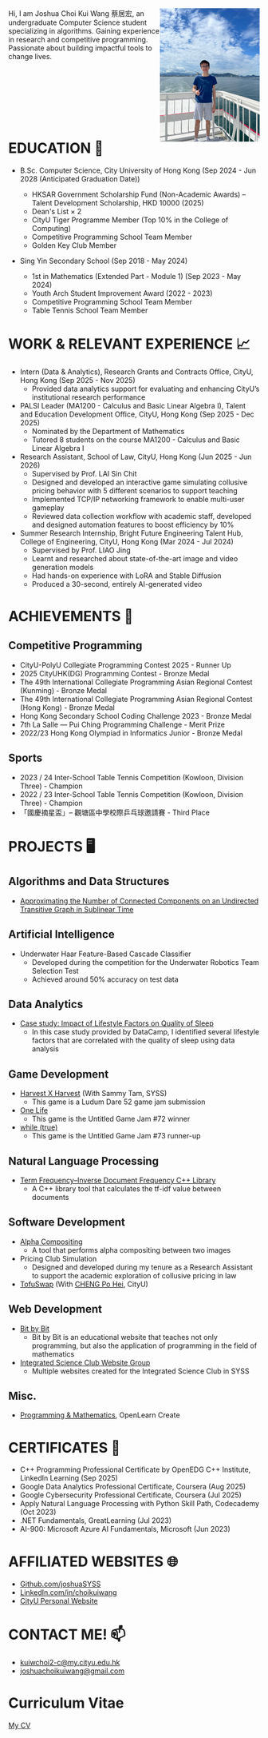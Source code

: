 <head>
  <meta name="google-site-verification" content="0SEcurk_dKLeFfJ4VC6azCpxCccwgnd3JkByYOdYncA" />
</head>
<img src="image.jpg" width="200" align="right">
Hi, I am Joshua Choi Kui Wang 蔡居宏, an undergraduate Computer Science student specializing in algorithms. Gaining experience in research and competitive programming. Passionate about building impactful tools to change lives.<br><br><br><br><br><br><br><br>

# EDUCATION 🏫
- B.Sc. Computer Science, City University of Hong Kong (Sep 2024 - Jun 2028 (Anticipated Graduation Date))
  * HKSAR Government Scholarship Fund (Non-Academic Awards) – Talent Development Scholarship, HKD 10000 (2025)
  * Dean's List × 2
  * CityU Tiger Programme Member (Top 10% in the College of Computing)
  * Competitive Programming School Team Member
  * Golden Key Club Member

- Sing Yin Secondary School (Sep 2018 - May 2024)
  * 1st in Mathematics (Extended Part - Module 1) (Sep 2023 - May 2024)
  * Youth Arch Student Improvement Award (2022 - 2023)
  * Competitive Programming School Team Member
  * Table Tennis School Team Member

# WORK & RELEVANT EXPERIENCE 📈
- Intern (Data & Analytics), Research Grants and Contracts Office, CityU, Hong Kong (Sep 2025 - Nov 2025)
  * Provided data analytics support for evaluating and enhancing CityU’s institutional research performance
- PALSI Leader (MA1200 - Calculus and Basic Linear Algebra I), Talent and Education Development Office, CityU, Hong Kong (Sep 2025 - Dec 2025)
  * Nominated by the Department of Mathematics
  * Tutored 8 students on the course MA1200 - Calculus and Basic Linear Algebra I
- Research Assistant, School of Law, CityU, Hong Kong (Jun 2025 - Jun 2026)
  * Supervised by Prof. LAI Sin Chit
  * Designed and developed an interactive game simulating collusive pricing behavior with 5 different scenarios to support teaching
  * Implemented TCP/IP networking framework to enable multi-user gameplay
  * Reviewed data collection workflow with academic staff, developed and designed automation features to boost efficiency by 10%
- Summer Research Internship, Bright Future Engineering Talent Hub, College of Engineering, CityU, Hong Kong (Mar 2024 - Jul 2024)
  * Supervised by Prof. LIAO Jing
  * Learnt and researched about state-of-the-art image and video generation models
  * Had hands-on experience with LoRA and Stable Diffusion
  * Produced a 30-second, entirely AI-generated video

# ACHIEVEMENTS 🏅
## Competitive Programming
- CityU-PolyU Collegiate Programming Contest 2025 - Runner Up
- 2025 CityUHK(DG) Programming Contest - Bronze Medal
- The 49th International Collegiate Programming Asian Regional Contest (Kunming) - Bronze Medal
- The 49th International Collegiate Programming Asian Regional Contest (Hong Kong) - Bronze Medal
- Hong Kong Secondary School Coding Challenge 2023 - Bronze Medal
- 7th La Salle — Pui Ching Programming Challenge - Merit Prize
- 2022/23 Hong Kong Olympiad in Informatics Junior - Bronze Medal

## Sports
- 2023 / 24 Inter-School Table Tennis Competition (Kowloon, Division Three) - Champion
- 2022 / 23 Inter-School Table Tennis Competition (Kowloon, Division Three) - Champion
- 「國慶摘星盃」– 觀塘區中學校際乒乓球邀請賽 - Third Place

# PROJECTS 🖥
## Algorithms and Data Structures
- [Approximating the Number of Connected Components on an Undirected Transitive Graph in Sublinear Time](https://github.com/joshuaSYSS/approxCCDegree)

## Artificial Intelligence
<!--### AI Game Programming-->
- Underwater Haar Feature-Based Cascade Classifier
  * Developed during the competition for the Underwater Robotics Team Selection Test
  * Achieved around 50% accuracy on test data

## Data Analytics
- [Case study: Impact of Lifestyle Factors on Quality of Sleep](https://www.datacamp.com/datalab/w/894bc003-651d-49cd-9cc9-c3dc1f343ee6)
  * In this case study provided by DataCamp, I identified several lifestyle factors that are correlated with the quality of sleep using data analysis

## Game Development
- [Harvest X Harvest](https://revolution-game.itch.io/harvest-x-harvest) (With Sammy Tam, SYSS)
  * This game is a Ludum Dare 52 game jam submission
- [One Life](https://revolution-game.itch.io/one-life)
  * This game is the Untitled Game Jam #72 winner
- [while (true)](https://no1gameexpert.itch.io/while-true)
  * This game is the Untitled Game Jam #73 runner-up
 
## Natural Language Processing
- [Term Frequency–Inverse Document Frequency C++ Library](https://github.com/joshuaSYSS/tfidf)
  * A C++ library tool that calculates the tf-idf value between documents

<!--## Programming Languages and Compiler-->

## Software Development
- [Alpha Compositing](https://github.com/joshuaSYSS/Alpha-Compositing)
  * A tool that performs alpha compositing between two images
- Pricing Club Simulation
  * Designed and developed during my tenure as a Research Assistant to support the academic exploration of collusive pricing in law
- [TofuSwap](https://github.com/ABCD2024-TEAM/TofuSwap) (With [CHENG Po Hei](https://github.com/iceheart-ac), CityU)

## Web Development
- [Bit by Bit](https://bitbybit-programming.netlify.app/)
  * Bit by Bit is an educational website that teaches not only programming, but also the application of programming in the field of mathematics
- [Integrated Science Club Website Group](https://is-club.netlify.app/)
  * Multiple websites created for the Integrated Science Club in SYSS
 
## Misc.
- [Programming & Mathematics](https://www.open.edu/openlearncreate/course/view.php?id=16462), OpenLearn Create

# CERTIFICATES 📄
- C++ Programming Professional Certificate by OpenEDG C++ Institute, LinkedIn Learning (Sep 2025)
- Google Data Analytics Professional Certificate, Coursera (Aug 2025)
- Google Cybersecurity Professional Certificate, Coursera (Jul 2025)
- Apply Natural Language Processing with Python Skill Path, Codecademy (Oct 2023)
- .NET Fundamentals, GreatLearning (Jul 2023)
- AI-900: Microsoft Azure AI Fundamentals, Microsoft (Jun 2023)

<!--# Bootcamps 🏕️-->

# AFFILIATED WEBSITES 🌐
- [Github.com/joshuaSYSS](https://github.com/joshuaSYSS)
- [LinkedIn.com/in/choikuiwang](https://www.linkedin.com/in/choikuiwang)
- [CityU Personal Website](https://personal.cs.cityu.edu.hk/~kuiwchoi2)

# CONTACT ME! 📫
- [kuiwchoi2-c@my.cityu.edu.hk](mailto:kuiwchoi2-c@my.cityu.edu.hk)
- [joshuachoikuiwang@gmail.com](mailto:joshuachoikuiwang@gmail.com)

# Curriculum Vitae
[My CV](https://docs.google.com/document/d/10kKMXOwLtwgao1X76b43pyyyfaH3c8HmqsqP5a4GOQo/edit?usp=sharing)
